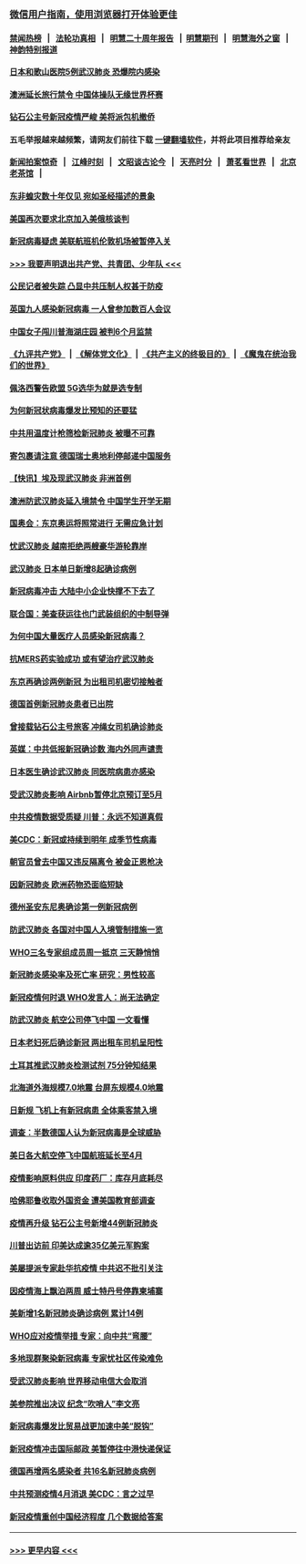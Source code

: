 ### [微信用户指南，使用浏览器打开体验更佳](https://github.com/gfw-breaker/banned-news1/blob/master/indexes/wechat-guide.md?t=0)
#### [禁闻热榜](热点新闻.md?t=0)  &nbsp;&nbsp;|&nbsp;&nbsp; [法轮功真相](https://github.com/gfw-breaker/truth/blob/master/README.md?t=0) &nbsp;&nbsp;|&nbsp;&nbsp; [明慧二十周年报告](https://github.com/gfw-breaker/mh-reports/blob/master/README.md?t=0) &nbsp;&nbsp;|&nbsp;&nbsp;[明慧期刊](https://github.com/gfw-breaker/mh-qikan) &nbsp;&nbsp;|&nbsp;&nbsp; [明慧海外之窗](https://github.com/gfw-breaker/mh-news/blob/master/README.md?t=0) &nbsp;&nbsp;|&nbsp;&nbsp; [神韵特别报道](https://github.com/gfw-breaker/mh-news/blob/master/shenyun.md?t=0)
#### [日本和歌山医院5例武汉肺炎 恐爆院内感染](../pages/nsc418/n11871128.md?t=02151922) 
#### [澳洲延长旅行禁令 中国体操队无缘世界杯赛](../pages/nsc418/n11870446.md?t=02151922) 
#### [钻石公主号新冠疫情严峻 美将派包机撤侨](../pages/nsc418/n11870505.md?t=02151922) 
#### 五毛举报越来越频繁，请网友们前往下载 [一键翻墙软件](https://github.com/gfw-breaker/ssr-accounts)，并将此项目推荐给亲友
#### [新闻拍案惊奇](https://github.com/gfw-breaker/banned-news1/blob/master/pages/link4.md) &nbsp;&nbsp;|&nbsp;&nbsp; [江峰时刻](https://github.com/gfw-breaker/banned-news1/blob/master/pages/link4.md) &nbsp;&nbsp;|&nbsp;&nbsp; [文昭谈古论今](https://github.com/gfw-breaker/banned-news1/blob/master/pages/link4.md) &nbsp;&nbsp;|&nbsp;&nbsp; [天亮时分](https://github.com/gfw-breaker/banned-news1/blob/master/pages/link4.md) &nbsp;&nbsp;|&nbsp;&nbsp; [萧茗看世界](https://github.com/gfw-breaker/banned-news1/blob/master/pages/link4.md) &nbsp;&nbsp;|&nbsp;&nbsp; [北京老茶馆](https://github.com/gfw-breaker/banned-news1/blob/master/pages/link4.md) &nbsp;&nbsp;|&nbsp;&nbsp; 
#### [东非蝗灾数十年仅见 宛如圣经描述的景象](../pages/nsc418/n11870398.md?t=02151922) 
#### [美国再次要求北京加入美俄核谈判](../pages/nsc418/n11870138.md?t=02151922) 
#### [新冠病毒疑虑 美联航班机伦敦机场被暂停入关](../pages/nsc418/n11870015.md?t=02151922) 
#### [>>> 我要声明退出共产党、共青团、少年队 <<<](https://github.com/begood0513/goodnews/blob/master/quit/letter.md) 
#### [公民记者被失踪 凸显中共压制人权甚于防疫](../pages/nsc418/n11870042.md?t=02151922) 
#### [英国九人感染新冠病毒 一人曾参加数百人会议](../pages/nsc418/n11869987.md?t=02151922) 
#### [中国女子闯川普海湖庄园 被判6个月监禁](../pages/nsc418/n11869919.md?t=02151922) 
#### [《九评共产党》](https://github.com/begood0513/9ping.md/blob/master/README.md) &nbsp;|&nbsp; [《解体党文化》](../../../../jtdwh.md/blob/master/README.md)  &nbsp;|&nbsp; [《共产主义的终极目的》](../../../../gczydzjmd.md/blob/master/README.md) &nbsp;|&nbsp; [《魔鬼在统治我们的世界》](../../../../mgztzwmdsj.md/blob/master/README.md) 
#### [佩洛西警告欧盟 5G选华为就是选专制](../pages/nsc418/n11869898.md?t=02151922) 
#### [为何新冠状病毒爆发比预知的还要猛](../pages/nsc418/n11869828.md?t=02151922) 
#### [中共用温度计枪筛检新冠肺炎 被曝不可靠](../pages/nsc418/n11869707.md?t=02151922) 
#### [寄包裹请注意 德国瑞士奥地利停邮递中国服务](../pages/nsc418/n11869727.md?t=02151922) 
#### [【快讯】埃及现武汉肺炎 非洲首例](../pages/nsc418/n11869766.md?t=02151922) 
#### [澳洲防武汉肺炎延入境禁令 中国学生开学无期](../pages/nsc418/n11869546.md?t=02151922) 
#### [国奥会：东京奥运将照常进行 无需应急计划](../pages/nsc418/n11869422.md?t=02151922) 
#### [忧武汉肺炎 越南拒绝两艘豪华游轮靠岸](../pages/nsc418/n11867444.md?t=02151922) 
#### [武汉肺炎 日本单日新增8起确诊病例](../pages/nsc418/n11869272.md?t=02151922) 
#### [新冠病毒冲击 大陆中小企业快撑不下去了](../pages/nsc418/n11869259.md?t=02151922) 
#### [联合国：美查获运往也门武装组织的中制导弹](../pages/nsc418/n11868677.md?t=02151922) 
#### [为何中国大量医疗人员感染新冠病毒？](../pages/nsc418/n11869001.md?t=02151922) 
#### [抗MERS药实验成功 或有望治疗武汉肺炎](../pages/nsc418/n11868912.md?t=02151922) 
#### [东京再确诊两例新冠 为出租司机密切接触者](../pages/nsc418/n11868770.md?t=02151922) 
#### [德国首例新冠肺炎患者已出院](../pages/nsc418/n11868714.md?t=02151922) 
#### [曾接载钻石公主号旅客 冲绳女司机确诊肺炎](../pages/nsc418/n11868610.md?t=02151922) 
#### [英媒：中共低报新冠确诊数 海内外同声谴责](../pages/nsc418/n11867421.md?t=02151922) 
#### [日本医生确诊武汉肺炎 同医院病患亦感染](../pages/nsc418/n11867779.md?t=02151922) 
#### [受武汉肺炎影响 Airbnb暂停北京预订至5月](../pages/nsc418/n11867428.md?t=02151922) 
#### [中共疫情数据受质疑 川普：永远不知道真假](../pages/nsc418/n11867195.md?t=02151922) 
#### [美CDC：新冠或持续到明年 成季节性病毒](../pages/nsc418/n11867279.md?t=02151922) 
#### [朝官员曾去中国又违反隔离令 被金正恩枪决](../pages/nsc418/n11867087.md?t=02151922) 
#### [因新冠肺炎 欧洲药物恐面临短缺](../pages/nsc418/n11867036.md?t=02151922) 
#### [德州圣安东尼奥确诊第一例新冠病例](../pages/nsc418/n11867194.md?t=02151922) 
#### [防武汉肺炎 各国对中国人入境管制措施一览](../pages/nsc418/n11838726.md?t=02151922) 
#### [WHO三名专家组成员周一抵京 三天静悄悄](../pages/nsc418/n11866947.md?t=02151922) 
#### [新冠肺炎感染率及死亡率 研究：男性较高](../pages/nsc418/n11866956.md?t=02151922) 
#### [新冠疫情何时退 WHO发言人：尚无法确定](../pages/nsc418/n11866864.md?t=02151922) 
#### [防武汉肺炎 航空公司停飞中国 一文看懂](../pages/nsc418/n11866800.md?t=02151922) 
#### [日本老妇死后确诊新冠 两出租车司机呈阳性](../pages/nsc418/n11866755.md?t=02151922) 
#### [土耳其推武汉肺炎检测试剂 75分钟知结果](../pages/nsc418/n11866520.md?t=02151922) 
#### [北海道外海规模7.0地震 台屏东规模4.0地震](../pages/nsc418/n11866262.md?t=02151922) 
#### [日新规 飞机上有新冠病患 全体乘客禁入境](../pages/nsc418/n11866233.md?t=02151922) 
#### [调查：半数德国人认为新冠病毒是全球威胁](../pages/nsc418/n11866687.md?t=02151922) 
#### [美日各大航空停飞中国航班延长至4月](../pages/nsc418/n11865980.md?t=02151922) 
#### [疫情影响原料供应 印度药厂：库存月底耗尽](../pages/nsc418/n11865151.md?t=02151922) 
#### [哈佛耶鲁收取外国资金 遭美国教育部调查](../pages/nsc418/n11864950.md?t=02151922) 
#### [疫情再升级 钻石公主号新增44例新冠肺炎](../pages/nsc418/n11865033.md?t=02151922) 
#### [川普出访前 印美达成逾35亿美元军购案](../pages/nsc418/n11865444.md?t=02151922) 
#### [美屡提派专家赴华抗疫情 中共迟不批引关注](../pages/nsc418/n11864719.md?t=02151922) 
#### [因疫情海上飘泊两周 威士特丹号停靠柬埔寨](../pages/nsc418/n11865007.md?t=02151922) 
#### [美新增1名新冠肺炎确诊病例 累计14例](../pages/nsc418/n11864893.md?t=02151922) 
#### [WHO应对疫情举措 专家：向中共“弯腰”](../pages/nsc418/n11864727.md?t=02151922) 
#### [多地现群聚染新冠病毒 专家忧社区传染难免](../pages/nsc418/n11864715.md?t=02151922) 
#### [受武汉肺炎影响 世界移动电信大会取消](../pages/nsc418/n11864629.md?t=02151922) 
#### [美参院推出决议 纪念“吹哨人”李文亮](../pages/nsc418/n11863852.md?t=02151922) 
#### [新冠病毒爆发比贸易战更加速中美“脱钩”](../pages/nsc418/n11864470.md?t=02151922) 
#### [新冠疫情冲击国际邮政 美暂停往中港快递保证](../pages/nsc418/n11864207.md?t=02151922) 
#### [德国再增两名感染者 共16名新冠肺炎病例](../pages/nsc418/n11864293.md?t=02151922) 
#### [中共预测疫情4月消退 美CDC：言之过早](../pages/nsc418/n11864310.md?t=02151922) 
#### [新冠疫情重创中国经济程度 几个数据给答案](../pages/nsc418/n11864203.md?t=02151922) 

----
#### [ >>> 更早内容 <<< ](../indexes/nsc418-earlier.md)
